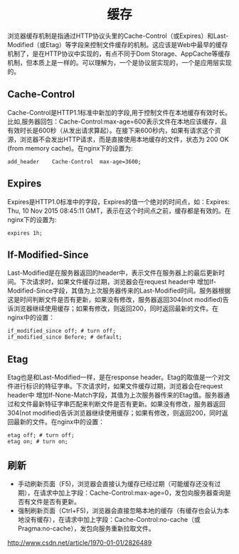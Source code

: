 <h1 align="center"> 缓存</h1>

浏览器缓存机制是指通过HTTP协议头里的Cache-Control（或Expires）和Last-Modified（或Etag）等字段来控制文件缓存的机制。这应该是Web中最早的缓存机制了，是在HTTP协议中实现的，有点不同于Dom Storage、AppCache等缓存机制，但本质上是一样的。可以理解为，一个是协议层实现的，一个是应用层实现的。

Cache-Control
-

Cache-Control是HTTP1.1标准中新加的字段,用于控制文件在本地缓存有效时长。比如,服务器回包：Cache-Control:max-age=600表示文件在本地应该缓存，且有效时长是600秒（从发出请求算起）。在接下来600秒内，如果有请求这个资源，浏览器不会发出HTTP请求，而是直接使用本地缓存的文件，状态为 200 OK (from memory cache)。在nginx下的设置为:

```
add_header    Cache-Control  max-age=3600;
```

Expires
-

Expires是HTTP1.0标准中的字段，Expires的值一个绝对的时间点，如：Expires: Thu, 10 Nov 2015 08:45:11 GMT，表示在这个时间点之前，缓存都是有效的。在nginx下的设置为:

```
expires 1h;
```

If-Modified-Since
-

Last-Modified是在服务器返回的header中，表示文件在服务器上的最后更新时间。下次请求时，如果文件缓存过期，浏览器会在request header中 增加If-Modified-Since字段，其值为上次服务器传来的Last-Modified时间。服务器根据这是时间判断文件是否有更新，如果没有修改，服务器返回304(not modified)告诉浏览器继续使用缓存；如果有修改，则返回200，同时返回最新的文件。在nginx中的设置：

```
if_modified_since off; # turn off;
if_modified_since Before; # default;
```

Etag
-

Etag也是和Last-Modified一样，是在response header。Etag的取值是一个对文件进行标识的特征字串。下次请求时，如果文件缓存过期，浏览器会在request header中 增加If-None-Match字段，其值为上次服务器传来的Etag值。服务器通过和文件最新特征字串匹配来判断文件是否有更新。如果没有修改，服务器返回304(not modified)告诉浏览器继续使用缓存；如果有修改，则返回200，同时返回最新的文件。在nginx中的设置：

```
etag off; # turn off;
etag on; # turn on;
```

刷新
-

- 手动刷新页面（F5)，浏览器会直接认为缓存已经过期（可能缓存还没有过期），在请求中加上字段：Cache-Control:max-age=0，发包向服务器查询是否有文件是否有更新。
- 强制刷新页面（Ctrl+F5)，浏览器会直接忽略本地的缓存（有缓存也会认为本地没有缓存），在请求中加上字段：Cache-Control:no-cache（或 Pragma:no-cache），发包向服务重新拉取文件。

http://www.csdn.net/article/1970-01-01/2826489


